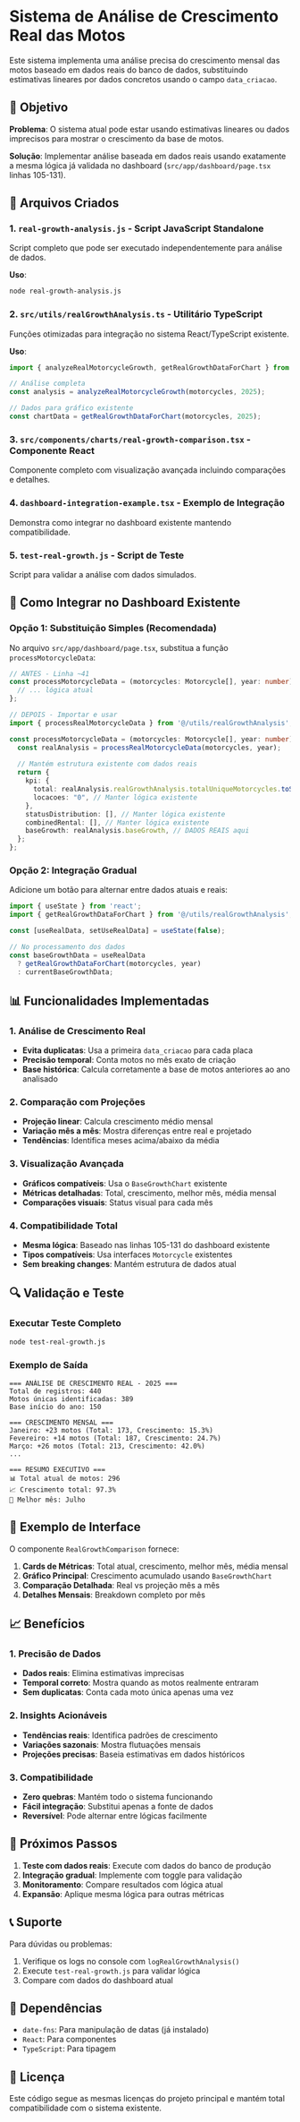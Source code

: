 # Sistema de Análise de Crescimento Real das Motos

Este sistema implementa uma análise precisa do crescimento mensal das motos baseado em dados reais do banco de dados, substituindo estimativas lineares por dados concretos usando o campo `data_criacao`.

## 🎯 Objetivo

**Problema**: O sistema atual pode estar usando estimativas lineares ou dados imprecisos para mostrar o crescimento da base de motos.

**Solução**: Implementar análise baseada em dados reais usando exatamente a mesma lógica já validada no dashboard (`src/app/dashboard/page.tsx` linhas 105-131).

## 📁 Arquivos Criados

### 1. `real-growth-analysis.js` - Script JavaScript Standalone
Script completo que pode ser executado independentemente para análise de dados.

**Uso**:
```bash
node real-growth-analysis.js
```

### 2. `src/utils/realGrowthAnalysis.ts` - Utilitário TypeScript
Funções otimizadas para integração no sistema React/TypeScript existente.

**Uso**:
```typescript
import { analyzeRealMotorcycleGrowth, getRealGrowthDataForChart } from '@/utils/realGrowthAnalysis';

// Análise completa
const analysis = analyzeRealMotorcycleGrowth(motorcycles, 2025);

// Dados para gráfico existente
const chartData = getRealGrowthDataForChart(motorcycles, 2025);
```

### 3. `src/components/charts/real-growth-comparison.tsx` - Componente React
Componente completo com visualização avançada incluindo comparações e detalhes.

### 4. `dashboard-integration-example.tsx` - Exemplo de Integração
Demonstra como integrar no dashboard existente mantendo compatibilidade.

### 5. `test-real-growth.js` - Script de Teste
Script para validar a análise com dados simulados.

## 🔧 Como Integrar no Dashboard Existente

### Opção 1: Substituição Simples (Recomendada)

No arquivo `src/app/dashboard/page.tsx`, substitua a função `processMotorcycleData`:

```typescript
// ANTES - Linha ~41
const processMotorcycleData = (motorcycles: Motorcycle[], year: number) => {
  // ... lógica atual
};

// DEPOIS - Importar e usar
import { processRealMotorcycleData } from '@/utils/realGrowthAnalysis';

const processMotorcycleData = (motorcycles: Motorcycle[], year: number) => {
  const realAnalysis = processRealMotorcycleData(motorcycles, year);
  
  // Mantém estrutura existente com dados reais
  return {
    kpi: {
      total: realAnalysis.realGrowthAnalysis.totalUniqueMotorcycles.toString(),
      locacoes: "0", // Manter lógica existente
    },
    statusDistribution: [], // Manter lógica existente
    combinedRental: [], // Manter lógica existente
    baseGrowth: realAnalysis.baseGrowth, // DADOS REAIS aqui
  };
};
```

### Opção 2: Integração Gradual

Adicione um botão para alternar entre dados atuais e reais:

```typescript
import { useState } from 'react';
import { getRealGrowthDataForChart } from '@/utils/realGrowthAnalysis';

const [useRealData, setUseRealData] = useState(false);

// No processamento dos dados
const baseGrowthData = useRealData 
  ? getRealGrowthDataForChart(motorcycles, year)
  : currentBaseGrowthData;
```

## 📊 Funcionalidades Implementadas

### 1. Análise de Crescimento Real
- **Evita duplicatas**: Usa a primeira `data_criacao` para cada placa
- **Precisão temporal**: Conta motos no mês exato de criação
- **Base histórica**: Calcula corretamente a base de motos anteriores ao ano analisado

### 2. Comparação com Projeções
- **Projeção linear**: Calcula crescimento médio mensal
- **Variação mês a mês**: Mostra diferenças entre real e projetado
- **Tendências**: Identifica meses acima/abaixo da média

### 3. Visualização Avançada
- **Gráficos compatíveis**: Usa o `BaseGrowthChart` existente
- **Métricas detalhadas**: Total, crescimento, melhor mês, média mensal
- **Comparações visuais**: Status visual para cada mês

### 4. Compatibilidade Total
- **Mesma lógica**: Baseado nas linhas 105-131 do dashboard existente
- **Tipos compatíveis**: Usa interfaces `Motorcycle` existentes
- **Sem breaking changes**: Mantém estrutura de dados atual

## 🔍 Validação e Teste

### Executar Teste Completo
```bash
node test-real-growth.js
```

### Exemplo de Saída
```
=== ANÁLISE DE CRESCIMENTO REAL - 2025 ===
Total de registros: 440
Motos únicas identificadas: 389
Base início do ano: 150

=== CRESCIMENTO MENSAL ===
Janeiro: +23 motos (Total: 173, Crescimento: 15.3%)
Fevereiro: +14 motos (Total: 187, Crescimento: 24.7%)
Março: +26 motos (Total: 213, Crescimento: 42.0%)
...

=== RESUMO EXECUTIVO ===
📊 Total atual de motos: 296
📈 Crescimento total: 97.3%
🎯 Melhor mês: Julho
```

## 🎨 Exemplo de Interface

O componente `RealGrowthComparison` fornece:

1. **Cards de Métricas**: Total atual, crescimento, melhor mês, média mensal
2. **Gráfico Principal**: Crescimento acumulado usando `BaseGrowthChart`
3. **Comparação Detalhada**: Real vs projeção mês a mês
4. **Detalhes Mensais**: Breakdown completo por mês

## 📈 Benefícios

### 1. Precisão de Dados
- **Dados reais**: Elimina estimativas imprecisas
- **Temporal correto**: Mostra quando as motos realmente entraram
- **Sem duplicatas**: Conta cada moto única apenas uma vez

### 2. Insights Acionáveis
- **Tendências reais**: Identifica padrões de crescimento
- **Variações sazonais**: Mostra flutuações mensais
- **Projeções precisas**: Baseia estimativas em dados históricos

### 3. Compatibilidade
- **Zero quebras**: Mantém todo o sistema funcionando
- **Fácil integração**: Substitui apenas a fonte de dados
- **Reversível**: Pode alternar entre lógicas facilmente

## 🚀 Próximos Passos

1. **Teste com dados reais**: Execute com dados do banco de produção
2. **Integração gradual**: Implemente com toggle para validação
3. **Monitoramento**: Compare resultados com lógica atual
4. **Expansão**: Aplique mesma lógica para outras métricas

## 📞 Suporte

Para dúvidas ou problemas:
1. Verifique os logs no console com `logRealGrowthAnalysis()`
2. Execute `test-real-growth.js` para validar lógica
3. Compare com dados do dashboard atual

## 🔧 Dependências

- `date-fns`: Para manipulação de datas (já instalado)
- `React`: Para componentes
- `TypeScript`: Para tipagem

## 📄 Licença

Este código segue as mesmas licenças do projeto principal e mantém total compatibilidade com o sistema existente.